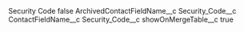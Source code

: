 <?xml version="1.0" encoding="UTF-8"?>
<CustomMetadata xmlns="http://soap.sforce.com/2006/04/metadata" xmlns:xsi="http://www.w3.org/2001/XMLSchema-instance" xmlns:xsd="http://www.w3.org/2001/XMLSchema">
    <label>Security Code</label>
    <protected>false</protected>
    <values>
        <field>ArchivedContactFieldName__c</field>
        <value xsi:type="xsd:string">Security_Code__c</value>
    </values>
    <values>
        <field>ContactFieldName__c</field>
        <value xsi:type="xsd:string">Security_Code__c</value>
    </values>
    <values>
        <field>showOnMergeTable__c</field>
        <value xsi:type="xsd:boolean">true</value>
    </values>
</CustomMetadata>
